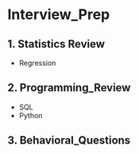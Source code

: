# Interview_Prep

## 1. Statistics Review

- Regression

## 2. Programming_Review

- SQL
- Python

## 3. Behavioral_Questions
